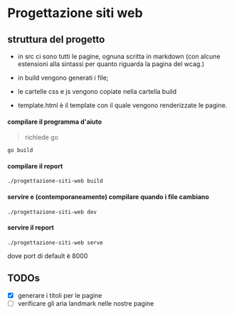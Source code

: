 # Progettazione siti web

## struttura del progetto

 - in src ci sono tutti le pagine, ognuna scritta in markdown (con alcune
   estensioni alla sintassi per quanto riguarda la pagina del wcag.)
   
 - in build vengono generati i file;
 
 - le cartelle css e js vengono copiate nella cartella build
 
 - template.html è il template con il quale vengono renderizzate le pagine.
 
#### compilare il programma d'aiuto

> richiede go

    go build

#### compilare il report
    
    ./progettazione-siti-web build

#### servire e (contemporaneamente) compilare quando i file cambiano

    ./progettazione-siti-web dev

#### servire il report

    ./progettazione-siti-web serve

dove port di default è 8000


## TODOs

 - [X] generare i titoli per le pagine
 - [ ] verificare gli aria landmark nelle nostre pagine